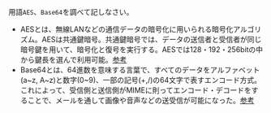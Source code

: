 用語`AES`、`Base64`を調べて記しなさい。
- AESとは、無線LANなどの通信データの暗号化に用いられる暗号化アルゴリズム。AESは共通鍵暗号。共通鍵暗号では、データの送信者と受信者が同じ暗号鍵を用いて、暗号化と復号を実行する。AESでは128・192・256bitの中から鍵長を選んで利用可能。[参考](https://it-trend.jp/encryption/article/64-0070)
- Base64とは、64進数を意味する言葉で、すべてのデータをアルファベット(a~z, A~z)と数字(0~9)、一部の記号(+,/)の64文字で表すエンコード方式。これによって、受信側と送信側がMIMEに則ってエンコード・デコードをすることで、メールを通して画像や音声などの送受信が可能になった。[参考](https://qiita.com/PlanetMeron/items/2905e2d0aa7fe46a36d4)